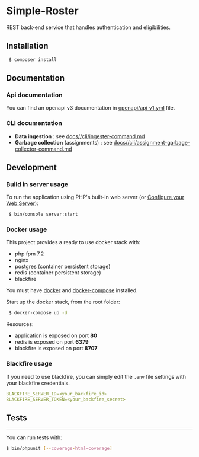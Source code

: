 # Simple-Roster

REST back-end service that handles authentication and eligibilities.

## Installation

```bash
 $ composer install
```

## Documentation

### Api documentation

You can find an openapi v3 documentation in [openapi/api_v1.yml](openapi/api_v1.yml) file.

### CLI documentation

- **Data ingestion** : see [docs//cli/ingester-command.md](docs/cli/ingester-command.md)
- **Garbage collection** (assignments) : see [docs//cli/assignment-garbage-collector-command.md](docs/cli/assignment-garbage-collector-command.md)

## Development

### Build in server usage

To run the application using PHP's built-in web server (or [Configure your Web Server](https://symfony.com/doc/current/setup/web_server_configuration.html)):

```bash
 $ bin/console server:start
```

### Docker usage

This project provides a ready to use docker stack with:
- php fpm 7.2
- nginx
- postgres (container persistent storage)
- redis (container persistent storage)
- blackfire

You must have [docker](https://docs.docker.com/) and [docker-compose](https://docs.docker.com/compose/install/) installed.

Start up the docker stack, from the root folder:

```bash
 $ docker-compose up -d
```

Resources:
- application is exposed on port **80**
- redis is exposed on port **6379**
- blackfire is exposed on port **8707**

### Blackfire usage

If you need to use blackfire, you can simply edit the `.env` file settings with your blackfire credentials.

```yaml
BLACKFIRE_SERVER_ID=<your_backfire_id>
BLACKFIRE_SERVER_TOKEN=<your_backfire_secret>
```

## Tests
-------

You can run tests with:

 ```bash
 $ bin/phpunit [--coverage-html=coverage]
 ```
